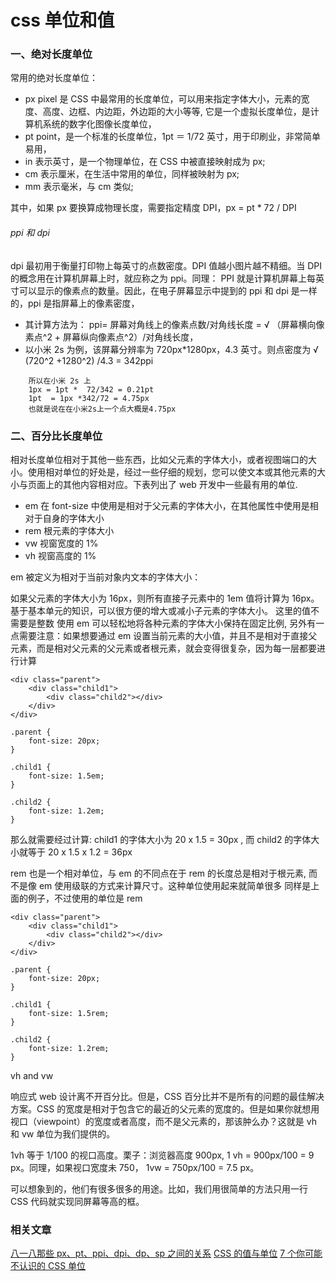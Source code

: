 # css 单位和值

### 一、绝对长度单位

常用的绝对长度单位：

- px pixel 是 CSS 中最常用的长度单位，可以用来指定字体大小，元素的宽度、高度、边框、内边距，外边距的大小等等, 它是一个虚拟长度单位，是计算机系统的数字化图像长度单位，
- pt point，是一个标准的长度单位，1pt ＝ 1/72 英寸，用于印刷业，非常简单易用，
- in 表示英寸，是一个物理单位，在 CSS 中被直接映射成为 px;
- cm 表示厘米，在生活中常用的单位，同样被映射为 px;
- mm 表示毫米，与 cm 类似;

其中，如果 px 要换算成物理长度，需要指定精度 DPI，px = pt \* 72 / DPI

###### ppi 和 dpi

dpi 最初用于衡量打印物上每英寸的点数密度。DPI 值越小图片越不精细。当 DPI 的概念用在计算机屏幕上时，就应称之为 ppi。同理： PPI 就是计算机屏幕上每英寸可以显示的像素点的数量。因此，在电子屏幕显示中提到的 ppi 和 dpi 是一样的，ppi 是指屏幕上的像素密度，

- 其计算方法为： ppi= 屏幕对角线上的像素点数/对角线长度 = √ （屏幕横向像素点^2 + 屏幕纵向像素点^2）/对角线长度，
- 以小米 2s 为例，该屏幕分辨率为 720px\*1280px，4.3 英寸。则点密度为 √ (720^2 +1280^2) /4.3 = 342ppi

```
    所以在小米 2s 上
    1px = 1pt *  72/342 = 0.21pt
    1pt  = 1px *342/72 = 4.75px
    也就是说在在小米2s上一个点大概是4.75px

```

### 二、百分比长度单位

相对长度单位相对于其他一些东西，比如父元素的字体大小，或者视图端口的大小。使用相对单位的好处是，经过一些仔细的规划，您可以使文本或其他元素的大小与页面上的其他内容相对应。下表列出了 web 开发中一些最有用的单位.

- em 在 font-size 中使用是相对于父元素的字体大小，在其他属性中使用是相对于自身的字体大小
- rem 根元素的字体大小
- vw 视窗宽度的 1%
- vh 视窗高度的 1%

em 被定义为相对于当前对象内文本的字体大小：

如果父元素的字体大小为 16px，则所有直接子元素中的 1em 值将计算为 16px。基于基本单元的知识，可以很方便的增大或减小子元素的字体大小。 这里的值不需要是整数
使用 em 可以轻松地将各种元素的字体大小保持在固定比例,
另外有一点需要注意：如果想要通过 em 设置当前元素的大小值，并且不是相对于直接父元素，而是相对父元素的父元素或者根元素，就会变得很复杂，因为每一层都要进行计算

```
<div class="parent">
    <div class="child1">
        <div class="child2"></div>
    </div>
</div>

.parent {
    font-size: 20px;
}

.child1 {
    font-size: 1.5em;
}

.child2 {
    font-size: 1.2em;
}

```

那么就需要经过计算: child1 的字体大小为 20 x 1.5 = 30px , 而 child2 的字体大小就等于 20 x 1.5 x 1.2 = 36px

rem 也是一个相对单位，与 em 的不同点在于 rem 的长度总是相对于根元素, 而不是像 em 使用级联的方式来计算尺寸。这种单位使用起来就简单很多
同样是上面的例子，不过使用的单位是 rem

```
<div class="parent">
    <div class="child1">
        <div class="child2"></div>
    </div>
</div>

.parent {
    font-size: 20px;
}

.child1 {
    font-size: 1.5rem;
}

.child2 {
    font-size: 1.2rem;
}

```

vh and vw

响应式 web 设计离不开百分比。但是，CSS 百分比并不是所有的问题的最佳解决方案。CSS 的宽度是相对于包含它的最近的父元素的宽度的。但是如果你就想用视口（viewpoint）的宽度或者高度，而不是父元素的，那该肿么办？这就是 vh 和 vw 单位为我们提供的。

1vh 等于 1/100 的视口高度。栗子：浏览器高度 900px, 1 vh = 900px/100 = 9 px。同理，如果视口宽度未 750， 1vw = 750px/100 = 7.5 px。

可以想象到的，他们有很多很多的用途。比如，我们用很简单的方法只用一行 CSS 代码就实现同屏幕等高的框。

### 相关文章

[八一八那些 px、pt、ppi、dpi、dp、sp 之间的关系](http://www.woshipm.com/pmd/176328.html)
[CSS 的值与单位](https://developer.mozilla.org/zh-CN/docs/Learn/CSS/Building_blocks/Values_and_units)
[7 个你可能不认识的 CSS 单位](https://mp.weixin.qq.com/s?__biz=MjM5MTA1MjAxMQ==&mid=2651243764&idx=1&sn=0520eb71ccbed8aa9c9157fbe0db31e3&chksm=bd491d708a3e9466bd69a532b4406b765441522cbb52f412c4ad2c53c2e64a837d9712b2d3f5&scene=27#wechat_redirect)
